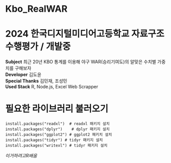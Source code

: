 # Kbo_RealWAR
# 2024 한국디지털미디어고등학교 자료구조 수행평가 / 개발중
**Subject**
최근 20년 KBO 통계를 이용해 야구 WAR(승리기여도)의 알맞은 수치별 가중치를 구해보자   
**Developer**
김도윤  
**Special Thanks**
김민재, 조성민  
**Used Stack**
R, Node.js, Excel Web Scrapper  

# 필요한 라이브러리 불러오기
```
install.packages("readxl")  # readxl 패키지 설치  
install.packages("dplyr")    # dplyr 패키지 설치
install.packages("ggplot2") # ggplot2 패키치 설치
install.packages("tidyr") # tidyr 패키지 설치
install.packages("writexl") # tidyr 패키지 설치
```
  
*이거하려고R배움*

